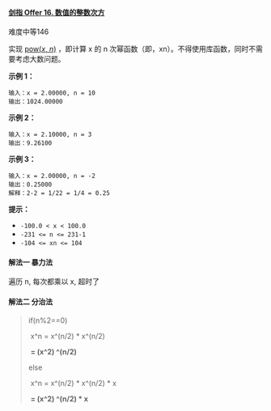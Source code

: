 #### [剑指 Offer 16. 数值的整数次方](https://leetcode-cn.com/problems/shu-zhi-de-zheng-shu-ci-fang-lcof/)

难度中等146

实现 [pow(*x*, *n*)](https://www.cplusplus.com/reference/valarray/pow/) ，即计算 x 的 n 次幂函数（即，xn）。不得使用库函数，同时不需要考虑大数问题。

 

**示例 1：**

```
输入：x = 2.00000, n = 10
输出：1024.00000
```

**示例 2：**

```
输入：x = 2.10000, n = 3
输出：9.26100
```

**示例 3：**

```
输入：x = 2.00000, n = -2
输出：0.25000
解释：2-2 = 1/22 = 1/4 = 0.25
```

 

**提示：**

- `-100.0 < x < 100.0`
- `-231 <= n <= 231-1`
- `-104 <= xn <= 104`

#### 解法一 暴力法

遍历 n, 每次都乘以 x, 超时了

#### 解法二 分治法



>   if(n%2==0)
>
> ​    x^n = x^(n/2) * x^(n/2)
>
> ​			**= (x^2) ^(n/2)**
>
>   else
>
> ​    x^n = x^(n/2) * x^(n/2) * x
>
> ​		**= (x^2) ^(n/2) * x**


